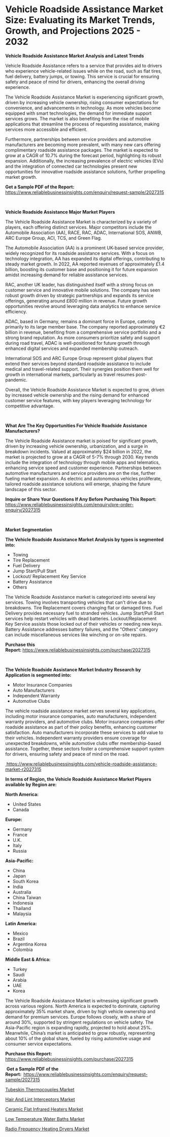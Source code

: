 <p><h1>Vehicle Roadside Assistance Market Size: Evaluating its Market Trends, Growth, and Projections 2025 - 2032</h1></p><p><strong>Vehicle Roadside Assistance Market Analysis and Latest Trends</strong></p>
<p><p>Vehicle Roadside Assistance refers to a service that provides aid to drivers who experience vehicle-related issues while on the road, such as flat tires, fuel delivery, battery jumps, or towing. This service is crucial for ensuring safety and peace of mind for drivers, enhancing the overall driving experience.</p><p>The Vehicle Roadside Assistance Market is experiencing significant growth, driven by increasing vehicle ownership, rising consumer expectations for convenience, and advancements in technology. As more vehicles become equipped with smart technologies, the demand for immediate support services grows. The market is also benefiting from the rise of mobile applications that streamline the process of requesting assistance, making services more accessible and efficient.</p><p>Furthermore, partnerships between service providers and automotive manufacturers are becoming more prevalent, with many new cars offering complimentary roadside assistance packages. The market is expected to grow at a CAGR of 10.7% during the forecast period, highlighting its robust expansion. Additionally, the increasing prevalence of electric vehicles (EVs) and the integration of connected car technologies present new opportunities for innovative roadside assistance solutions, further propelling market growth.</p></p>
<p><strong>Get a Sample PDF of the Report:&nbsp;</strong> <a href="https://www.reliablebusinessinsights.com/enquiry/request-sample/2027315?utm_campaign=3547&utm_medium=2&utm_source=Github&utm_content=ia&utm_term=30032025&utm_id=vehicle-roadside-assistance">https://www.reliablebusinessinsights.com/enquiry/request-sample/2027315</a></p>
<p>&nbsp;</p>
<p><strong>Vehicle Roadside Assistance Major Market Players</strong></p>
<p><p>The Vehicle Roadside Assistance Market is characterized by a variety of players, each offering distinct services. Major competitors include the Automobile Association (AA), RACE, RAC, ADAC, International SOS, ANWB, ARC Europe Group, ACI, TCS, and Green Flag. </p><p>The Automobile Association (AA) is a prominent UK-based service provider, widely recognized for its roadside assistance services. With a focus on technology integration, AA has expanded its digital offerings, contributing to steady market growth. In 2022, AA reported revenues of approximately £1.4 billion, boosting its customer base and positioning it for future expansion amidst increasing demand for reliable assistance services.</p><p>RAC, another UK leader, has distinguished itself with a strong focus on customer service and innovative mobile solutions. The company has seen robust growth driven by strategic partnerships and expands its service offerings, generating around £800 million in revenue. Future growth opportunities revolve around leveraging data analytics to enhance service efficiency.</p><p>ADAC, based in Germany, remains a dominant force in Europe, catering primarily to its large member base. The company reported approximately €2 billion in revenue, benefiting from a comprehensive service portfolio and a strong brand reputation. As more consumers prioritize safety and support during road travel, ADAC is well-positioned for future growth through enhanced digital services and expanded membership outreach.</p><p>International SOS and ARC Europe Group represent global players that extend their services beyond standard roadside assistance to include medical and travel-related support. Their synergies position them well for growth in international markets, particularly as travel resumes post-pandemic.</p><p>Overall, the Vehicle Roadside Assistance Market is expected to grow, driven by increased vehicle ownership and the rising demand for enhanced customer service features, with key players leveraging technology for competitive advantage.</p></p>
<p>&nbsp;</p>
<p><strong>What Are The Key Opportunities For Vehicle Roadside Assistance Manufacturers?</strong></p>
<p><p>The Vehicle Roadside Assistance market is poised for significant growth, driven by increasing vehicle ownership, urbanization, and a surge in breakdown incidents. Valued at approximately $24 billion in 2022, the market is projected to grow at a CAGR of 5-7% through 2030. Key trends include the integration of technology through mobile apps and telematics, enhancing service speed and customer experience. Partnerships between automotive manufacturers and service providers are on the rise, further fueling market expansion. As electric and autonomous vehicles proliferate, tailored roadside assistance solutions will emerge, shaping the future landscape of this sector.</p></p>
<p><strong>Inquire or Share Your Questions If Any Before Purchasing This Report:</strong> <a href="https://www.reliablebusinessinsights.com/enquiry/pre-order-enquiry/2027315?utm_campaign=3547&utm_medium=2&utm_source=Github&utm_content=ia&utm_term=30032025&utm_id=vehicle-roadside-assistance">https://www.reliablebusinessinsights.com/enquiry/pre-order-enquiry/2027315</a></p>
<p>&nbsp;</p>
<p><strong>Market Segmentation</strong></p>
<p><strong>The Vehicle Roadside Assistance Market Analysis by types is segmented into:</strong></p>
<p><ul><li>Towing</li><li>Tire Replacement</li><li>Fuel Delivery</li><li>Jump Start/Pull Start</li><li>Lockout/ Replacement Key Service</li><li>Battery Assistance</li><li>Others</li></ul></p>
<p><p>The Vehicle Roadside Assistance market is categorized into several key services. Towing involves transporting vehicles that can't drive due to breakdowns. Tire Replacement covers changing flat or damaged tires. Fuel Delivery provides necessary fuel to stranded vehicles. Jump Start/Pull Start services help restart vehicles with dead batteries. Lockout/Replacement Key Service assists those locked out of their vehicles or needing new keys. Battery Assistance addresses battery failures, and the "Others" category can include miscellaneous services like winching or on-site repairs.</p></p>
<p><strong>Purchase this Report:&nbsp;</strong><a href="https://www.reliablebusinessinsights.com/purchase/2027315?utm_campaign=3547&utm_medium=2&utm_source=Github&utm_content=ia&utm_term=30032025&utm_id=vehicle-roadside-assistance">https://www.reliablebusinessinsights.com/purchase/2027315</a></p>
<p>&nbsp;</p>
<p><strong>The Vehicle Roadside Assistance Market Industry Research by Application is segmented into:</strong></p>
<p><ul><li>Motor Insurance Companies</li><li>Auto Manufacturers</li><li>Independent Warranty</li><li>Automotive Clubs</li></ul></p>
<p><p>The vehicle roadside assistance market serves several key applications, including motor insurance companies, auto manufacturers, independent warranty providers, and automotive clubs. Motor insurance companies offer roadside assistance as part of their policy benefits, enhancing customer satisfaction. Auto manufacturers incorporate these services to add value to their vehicles. Independent warranty providers ensure coverage for unexpected breakdowns, while automotive clubs offer membership-based assistance. Together, these sectors foster a comprehensive support system for drivers, ensuring safety and peace of mind on the road.</p></p>
<p><a href="https://www.reliablebusinessinsights.com/vehicle-roadside-assistance-market-r2027315?utm_campaign=3547&utm_medium=2&utm_source=Github&utm_content=ia&utm_term=30032025&utm_id=vehicle-roadside-assistance">&nbsp;https://www.reliablebusinessinsights.com/vehicle-roadside-assistance-market-r2027315</a></p>
<p><strong>In terms of Region, the Vehicle Roadside Assistance Market Players available by Region are:</strong></p>
<p>
    <p> <strong> North America: </strong>
        <ul>
            <li>United States</li>
            <li>Canada</li>
        </ul>
        </p> 
    <p> <strong> Europe: </strong>
        <ul>
            <li>Germany</li>
            <li>France</li>
            <li>U.K.</li>
            <li>Italy</li>
            <li>Russia</li>
        </ul>
        </p> 
    <p> <strong> Asia-Pacific: </strong>
        <ul>
            <li>China</li>
            <li>Japan</li>
            <li>South Korea</li>
            <li>India</li>
            <li>Australia</li>
            <li>China Taiwan</li>
            <li>Indonesia</li>
            <li>Thailand</li>
            <li>Malaysia</li>
        </ul>
        </p> 
    <p> <strong> Latin America: </strong>
        <ul>
            <li>Mexico</li>
            <li>Brazil</li>
            <li>Argentina Korea</li>
            <li>Colombia</li>
        </ul>
        </p> 
    <p> <strong> Middle East & Africa: </strong>
        <ul>
            <li>Turkey</li>
            <li>Saudi</li>
            <li>Arabia</li>
            <li>UAE</li>
            <li>Korea</li>
        </ul>
    </p>
    </p>
<p><p>The Vehicle Roadside Assistance Market is witnessing significant growth across various regions. North America is expected to dominate, capturing approximately 35% market share, driven by high vehicle ownership and demand for premium services. Europe follows closely, with a share of around 30%, supported by stringent regulations on vehicle safety. The Asia-Pacific region is expanding rapidly, projected to hold about 25%. Meanwhile, China’s market is anticipated to grow robustly, representing about 10% of the global share, fueled by rising automotive usage and consumer service expectations.</p></p>
<p><strong>Purchase this Report: </strong><a href="https://www.reliablebusinessinsights.com/purchase/2027315?utm_campaign=3547&utm_medium=2&utm_source=Github&utm_content=ia&utm_term=30032025&utm_id=vehicle-roadside-assistance">https://www.reliablebusinessinsights.com/purchase/2027315</a></p>
<p>&nbsp;<strong>Get a Sample PDF of the Report:&nbsp;&nbsp;</strong><a href="https://www.reliablebusinessinsights.com/enquiry/request-sample/2027315?utm_campaign=3547&utm_medium=2&utm_source=Github&utm_content=ia&utm_term=30032025&utm_id=vehicle-roadside-assistance">https://www.reliablebusinessinsights.com/enquiry/request-sample/2027315</a></p>
<p><strong></strong></p>
<p><p><a href="https://www.linkedin.com/pulse/tubeskin-thermocouples-market-analysis-new-trends-size-growth-wbybe?utm_campaign=3547&utm_medium=2&utm_source=Github&utm_content=ia&utm_term=30032025&utm_id=vehicle-roadside-assistance">Tubeskin Thermocouples Market</a></p><p><a href="https://www.linkedin.com/pulse/hair-lint-interceptors-market-key-players-growth-trends-u74qe?utm_campaign=3547&utm_medium=2&utm_source=Github&utm_content=ia&utm_term=30032025&utm_id=vehicle-roadside-assistance">Hair And Lint Interceptors Market</a></p><p><a href="https://www.linkedin.com/pulse/ceramic-flat-infrared-heaters-market-expansion-industry-2gdee?utm_campaign=3547&utm_medium=2&utm_source=Github&utm_content=ia&utm_term=30032025&utm_id=vehicle-roadside-assistance">Ceramic Flat Infrared Heaters Market</a></p><p><a href="https://www.linkedin.com/pulse/charting-future-comprehensive-analysis-global-low-temperature-pycge?utm_campaign=3547&utm_medium=2&utm_source=Github&utm_content=ia&utm_term=30032025&utm_id=vehicle-roadside-assistance">Low Temperature Water Baths Market</a></p><p><a href="https://www.linkedin.com/pulse/radio-frequency-heating-dryers-market-structure-size-analysis-g8n8e?utm_campaign=3547&utm_medium=2&utm_source=Github&utm_content=ia&utm_term=30032025&utm_id=vehicle-roadside-assistance">Radio Frequency Heating Dryers Market</a></p></p>